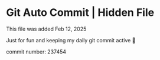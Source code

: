 # Git Auto Commit | Hidden File

This file was added Feb 12, 2025

Just for fun and keeping my daily git commit active 🤪

commit number: 237454
